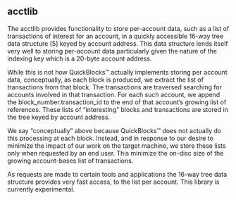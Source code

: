 ## acctlib

The acctlib provides functionality to store per-account data, such as a list of transactions of interest for an account, in a quickly accessible 16-way tree data structure [5] keyed by account address. This data structure lends itself very well to storing per-account data particularly given the nature of the indexing key which is a 20-byte account address.While this is not how QuickBlocks™ actually implements storing per account data, conceptually, as each block is produced, we extract the list of transactions from that block. The transactions are traversed searching for accounts involved in that transaction. For each such account, we append the block_number.transaction_id to the end of that account’s growing list of references. These lists of “interesting” blocks and transactions are stored in the tree keyed by account address.We say “conceptually” above because QuickBlocks™ does not actually do this processing at each block. Instead, and in response to our desire to minimize the impact of our work on the target machine, we store these lists only when requested by an end user. This minimize the on-disc size of the growing account-bases list of transactions.As requests are made to certain tools and applications the 16-way tree data structure provides very fast access, to the list per account.This library is currently experimental.

